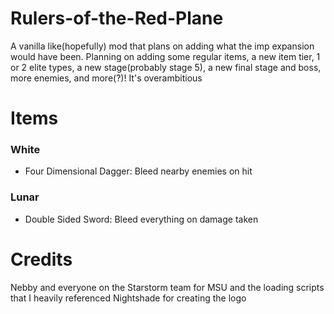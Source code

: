 # Rulers-of-the-Red-Plane

A vanilla like(hopefully) mod that plans on adding what the imp expansion would have been. Planning on adding some regular items, a new item tier, 1 or 2 elite types, a new stage(probably stage 5), a new final stage and boss, more enemies, and more(?)!
It's overambitious

# Items
### White
- Four Dimensional Dagger: Bleed nearby enemies on hit

### Lunar
- Double Sided Sword: Bleed everything on damage taken
 
# Credits  
Nebby and everyone on the Starstorm team for MSU and the loading scripts that I heavily referenced
Nightshade for creating the logo
